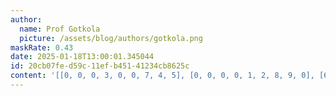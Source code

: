 ```yaml
---
author:
  name: Prof Gotkola
  picture: /assets/blog/authors/gotkola.png
maskRate: 0.43
date: 2025-01-18T13:00:01.345044
id: 20cb07fe-d59c-11ef-b451-41234cb8625c
content: '[[0, 0, 0, 3, 0, 0, 7, 4, 5], [0, 0, 0, 0, 1, 2, 8, 9, 0], [6, 7, 8, 9, 4, 5, 2, 1, 3], [0, 5, 1, 6, 7, 8, 4, 3, 0], [4, 0, 3, 1, 0, 9, 5, 0, 7], [0, 0, 6, 0, 5, 0, 1, 0, 0], [0, 6, 0, 0, 0, 4, 9, 5, 0], [9, 0, 2, 5, 6, 0, 3, 0, 4], [5, 3, 4, 0, 0, 0, 0, 0, 2]]'
---
```

